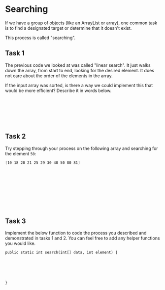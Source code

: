 # Searching

If we have a group of objects (like an ArrayList or
array), one common task is to find a designated target
or determine that it doesn't exist.

This process is called "searching". 

## Task 1

The previous code we looked at was called "linear search".
It just walks down the array, from start to end, looking
for the desired element.  It does not care about the order
of the elements in the array.

If the input array was sorted, is there a way
we could implement this that would be more efficient?
Describe it in words below.

```







```

## Task 2

Try stepping through your process on the following array and
searching for the element `50`:

```
[10 18 20 21 25 29 30 40 50 80 81]











```


## Task 3

Implement the below function to code the process you
described and demonstrated in tasks 1 and 2.  You
can feel free to add any helper functions you would
like.

```
public static int search(int[] data, int element) {






}
















```

